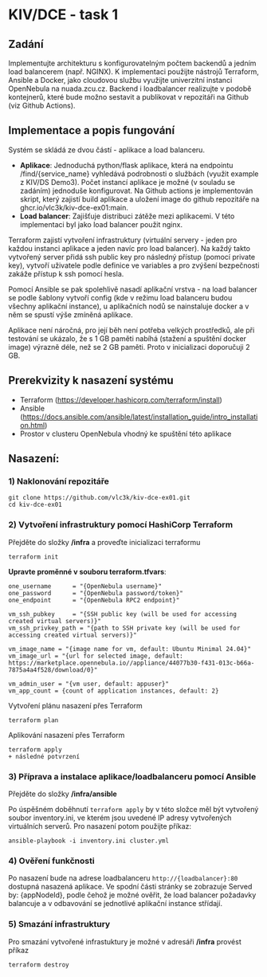 # KIV/DCE - task 1
## Zadání
Implementujte architekturu s konfigurovatelným počtem backendů a
jedním load balancerem (např. NGINX). K implementaci použijte nástrojů
Terraform, Ansible a Docker, jako cloudovou službu využijte univerzitní
instanci OpenNebula na nuada.zcu.cz. Backend i loadbalancer realizujte
v podobě kontejnerů, které bude možno sestavit a publikovat v
repozitáři na Github (viz Github Actions).

## Implementace a popis fungování
Systém se skládá ze dvou částí - aplikace a load balanceru.

- **Aplikace**: Jednoduchá python/flask aplikace, která na endpointu /find/{service_name} vyhledává podrobnosti o službách (využit example z KIV/DS Demo3). Počet instancí aplikace je možné (v souladu se zadáním) jednoduše konfigurovat. Na Github actions je implementován skript, který zajistí build aplikace a uložení image do github repozitáře na ghcr.io/vlc3k/kiv-dce-ex01:main.
- **Load balancer**: Zajišťuje distribuci zátěže mezi aplikacemi. V této implementaci byl jako load balancer použit nginx.

Terraform zajistí vytvoření infrastruktury (virtuální servery - jeden pro každou instanci aplikace a jeden navíc pro load balancer). Na každý takto vytvořený server přidá ssh public key pro následný přístup (pomocí private key), vytvoří uživatele podle definice ve variables a pro zvýšení bezpečnosti zakáže přístup k ssh pomocí hesla.

Pomocí Ansible se pak spolehlivě nasadí aplikační vrstva - na load balancer se podle šablony vytvoří config (kde v režimu load balanceru budou všechny aplikační instance), u aplikačních nodů se nainstaluje docker a v něm se spustí výše zmíněná aplikace.

Aplikace není náročná, pro její běh není potřeba velkých prostředků, ale při testování se ukázalo, že s 1 GB paměti nabíhá (stažení a spuštění docker image) výrazně déle, než se 2 GB paměti. Proto v inicializaci doporučuji 2 GB.

## Prerekvizity k nasazení systému ##
- Terraform (https://developer.hashicorp.com/terraform/install)
- Ansible (https://docs.ansible.com/ansible/latest/installation_guide/intro_installation.html)
- Prostor v clusteru OpenNebula vhodný ke spuštění této aplikace

## Nasazení:
### 1) Naklonování repozitáře
```
git clone https://github.com/vlc3k/kiv-dce-ex01.git
cd kiv-dce-ex01
```
### 2) Vytvoření infrastruktury pomocí HashiCorp Terraform
Přejděte do složky **/infra** a proveďte inicializaci terraformu
```
terraform init
```
**Upravte proměnné v souboru terraform.tfvars**:
```
one_username      = "{OpenNebula username}"
one_password      = "{OpenNebula password/token}"
one_endpoint      = "{OpenNebula RPC2 endpoint}"

vm_ssh_pubkey     = "{SSH public key (will be used for accessing created virtual servers)}"
vm_ssh_privkey_path = "{path to SSH private key (will be used for accessing created virtual servers)}"

vm_image_name = "{image name for vm, default: Ubuntu Minimal 24.04}"
vm_image_url = "{url for selected image, default: https://marketplace.opennebula.io//appliance/44077b30-f431-013c-b66a-7875a4a4f528/download/0}"

vm_admin_user = "{vm user, default: appuser}"
vm_app_count = {count of application instances, default: 2}
```

Vytvoření plánu nasazení přes Terraform
```
terraform plan
```

Aplikování nasazení přes Terraform
```
terraform apply
+ následné potvrzení
```

### 3) Příprava a instalace aplikace/loadbalanceru pomocí Ansible
Přejděte do složky **/infra/ansible**

Po úspěšném doběhnutí `terraform apply` by v této složce měl být vytvořený soubor inventory.ini, ve kterém jsou uvedené IP adresy vytvořených virtuálních serverů. Pro nasazení potom použijte příkaz:

```
ansible-playbook -i inventory.ini cluster.yml
```

### 4) Ověření funkčnosti
Po nasazení bude na adrese loadbalanceru `http://{loadbalancer}:80` dostupná nasazená aplikace. Ve spodní části stránky se zobrazuje Served by: {appNodeId}, podle čehož je možné ověřit, že load balancer požadavky balancuje a v odbavování se jednotlivé aplikační instance střídají.

### 5) Smazání infrastruktury
Pro smazání vytvořené infrastuktury je možné v adresáři **/infra** provést příkaz
```
terraform destroy
```